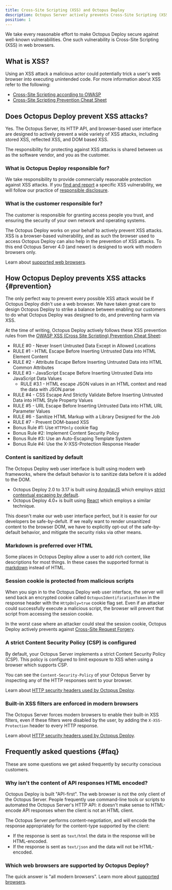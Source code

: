 ```yaml
---
title: Cross-Site Scripting (XSS) and Octopus Deploy
description: Octopus Server actively prevents Cross-Site Scripting (XSS) using a number of preventative measures.
position: 1
---
```


We take every reasonable effort to make Octopus Deploy secure against well-known vulnerabilities. One such vulnerability is Cross-Site Scripting (XSS) in web browsers.

## What is XSS?

Using an XSS attack a malicious actor could potentially trick a user's web browser into executing unintended code. For more information about XSS refer to the following:

- [Cross-Site Scripting according to OWASP](https://www.owasp.org/index.php/Cross-site_Scripting_(XSS))
- [Cross-Site Scripting Prevention Cheat Sheet](https://www.owasp.org/index.php/XSS_(Cross_Site_Scripting)_Prevention_Cheat_Sheet)

## Does Octopus Deploy prevent XSS attacks?

Yes. The Octopus Server, its HTTP API, and browser-based user interface are designed to actively prevent a wide variety of XSS attacks, including stored XSS, reflected XSS, and DOM based XSS.

The responsibility for protecting against XSS attacks is shared between us as the software vendor, and you as the customer.

### What is Octopus Deploy responsible for?

We take responsibility to provide commercially reasonable protection against XSS attacks. If you [find and report](https://octopus.com/security/disclosure) a specific XSS vulnerability, we will follow our practice of [responsible disclosure](https://octopus.com/security/disclosure).

### What is the customer responsible for?

The customer is responsible for granting access people you trust, and ensuring the security of your own network and operating systems.

The Octopus Deploy works on your behalf to actively prevent XSS attacks. XSS is a browser-based vulnerability, and as such the browser used to access Octopus Deploy can also help in the prevention of XSS attacks. To this end Octopus Server 4.0 (and newer) is designed to work with modern browsers only.

Learn about [supported web browsers](/docs/installation/requirements.md#supported-browsers).

## How Octopus Deploy prevents XSS attacks {#prevention}

The only perfect way to prevent every possible XSS attack would be if Octopus Deploy didn't use a web browser. We have taken great care to design Octopus Deploy to strike a balance between enabling our customers to do what Octopus Deploy was designed to do, and preventing harm via XSS.

At the time of writing, Octopus Deploy actively follows these XSS prevention rules from the [OWASP XSS (Cross Site Scripting) Prevention Cheat Sheet](https://www.owasp.org/index.php/XSS_(Cross_Site_Scripting)_Prevention_Cheat_Sheet):

- RULE #0 - Never Insert Untrusted Data Except in Allowed Locations
- RULE #1 - HTML Escape Before Inserting Untrusted Data into HTML Element Content
- RULE #2 - Attribute Escape Before Inserting Untrusted Data into HTML Common Attributes
- RULE #3 - JavaScript Escape Before Inserting Untrusted Data into JavaScript Data Values
  - RULE #3.1 - HTML escape JSON values in an HTML context and read the data with JSON.parse
- RULE #4 - CSS Escape And Strictly Validate Before Inserting Untrusted Data into HTML Style Property Values
- RULE #5 - URL Escape Before Inserting Untrusted Data into HTML URL Parameter Values
- RULE #6 - Sanitize HTML Markup with a Library Designed for the Job
- RULE #7 - Prevent DOM-based XSS
- Bonus Rule #1: Use `HTTPOnly` cookie flag
- Bonus Rule #2: Implement Content Security Policy
- Bonus Rule #3: Use an Auto-Escaping Template System
- Bonus Rule #4: Use the X-XSS-Protection Response Header

### Content is sanitized by default

The Octopus Deploy web user interface is built using modern web frameworks, where the default behavior is to sanitize data before it is added to the DOM.

- Octopus Deploy 2.0 to 3.17 is built using [AngularJS](https://angularjs.org/) which employs [strict contextual escaping by default](https://docs.angularjs.org/api/ng/service/$sce).
- Octopus Deploy 4.0+ is built using [React](https://reactjs.org/) which employs a similar technique.

This doesn't make our web user interface perfect, but it is easier for our developers be safe-by-defult. If we really want to render unsanitized content to the browser DOM, we have to explicitly opt-out of the safe-by-default behavior, and mitigate the security risks via other means.

### Markdown is preferred over HTML

Some places in Octopus Deploy allow a user to add rich content, like descriptions for most things. In these cases the supported format is [markdown](http://commonmark.org/) instead of HTML.

### Session cookie is protected from malicious scripts

When you sign in to the Octopus Deploy web user interface, the server will send back an encrypted cookie called `OctopusIdentificationToken` in the response header with the `HttpOnly=true` cookie flag set. Even if an attacker could successfully execute a malicious script, the browser will prevent that script from accessing the session cookie.

In the worst case where an attacker could steal the session cookie, Octopus Deploy actively prevents against [Cross-Site Request Forgery](csrf-and-octopus-deploy.md).

### A strict Content Security Policy (CSP) is configured

By default, your Octopus Server implements a strict Content Security Policy (CSP). This policy is configured to limit exposure to XSS when using a browser which supports CSP.

You can see the `Content-Security-Policy` of your Octopus Server by inspecting any of the HTTP responses sent to your browser.

Learn about [HTTP security headers used by Octopus Deploy](/docs/administration/security/http-security-headers.md).

### Built-in XSS filters are enforced in modern browsers

The Octopus Server forces modern browsers to enable their built-in XSS filters, even if these filters were disabled by the user, by adding the `X-XSS-Protection` header to every HTTP response.

Learn about [HTTP security headers used by Octopus Deploy](/docs/administration/security/http-security-headers.md).

## Frequently asked questions {#faq}

These are some questions we get asked frequently by security conscious customers.

### Why isn't the content of API responses HTML encoded?

Octopus Deploy is built "API-first". The web browser is not the only client of the Octopus Server. People frequently use command-line tools or scripts to automated the Octopus Server's HTTP API: it doesn't make sense to HTML-encode API responses when the client is not an HTML client.

The Octopus Server performs content-negotiation, and will encode the response appropriately for the content-type supported by the client:

- If the response is sent as `text/html` the data in the response will be HTML-encoded.
- If the response is sent as `text/json` and the data will not be HTML-encoded.

### Which web browsers are supported by Octopus Deploy?

The quick answer is "all modern browsers". Learn more about [supported browsers](/docs/installation/requirements.md).